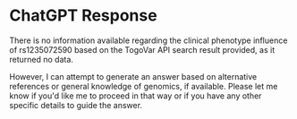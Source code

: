# ChatGPT Response

There is no information available regarding the clinical phenotype influence of rs1235072590 based on the TogoVar API search result provided, as it returned no data.

However, I can attempt to generate an answer based on alternative references or general knowledge of genomics, if available. Please let me know if you'd like me to proceed in that way or if you have any other specific details to guide the answer.